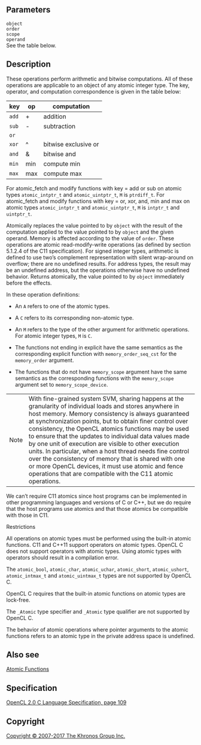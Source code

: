 
## Parameters

`object`  
`order`  
`scope`  
`operand`  
See the table below.

## Description

These operations perform arithmetic and bitwise computations. All of
these operations are applicable to an object of any atomic integer type.
The key, operator, and computation correspondence is given in the table
below:

| key                  | op                   | computation           |
| --- | --- | --- |
|  `add`                |  \+                   |  addition              |
|  `sub`                |  \-                   |  subtraction           |
|  `or`                 |||
|  `xor`                |  ^                    |  bitwise exclusive or  |
|  `and`                |  &                    |  bitwise and           |
|  `min`                |  min                  |  compute min           |
|  `max`                |  max                  |  compute max           |

For atomic\_fetch and modify functions with key = add or sub on atomic
types `atomic_intptr_t` and `atomic_uintptr_t`, `M` is `ptrdiff_t`. For
atomic\_fetch and modify functions with key = or, xor, and, min and max
on atomic types `atomic_intptr_t` and `atomic_uintptr_t`, `M` is
`intptr_t` and `uintptr_t`.

Atomically replaces the value pointed to by `object` with the result of
the computation applied to the value pointed to by `object` and the
given operand. Memory is affected according to the value of `order`.
These operations are atomic read-modify-write operations (as defined by
section 5.1.2.4 of the C11 specification). For signed integer types,
arithmetic is defined to use two’s complement representation with silent
wrap-around on overflow; there are no undefined results. For address
types, the result may be an undefined address, but the operations
otherwise have no undefined behavior. Returns atomically, the value
pointed to by `object` immediately before the effects.

In these operation definitions:

-   An `A` refers to one of the atomic types.

-   A `C` refers to its corresponding non-atomic type.

-   An `M` refers to the type of the other argument for arithmetic
    operations. For atomic integer types, `M` is `C`.

-   The functions not ending in explicit have the same semantics as the
    corresponding explicit function with `memory_order_seq_cst` for the
    `memory_order` argument.

-   The functions that do not have `memory_scope` argument have the same
    semantics as the corresponding functions with the `memory_scope`
    argument set to `memory_scope_device`.

|   |   |
---|---|
|  Note                              |  With fine-grained system SVM,       sharing happens at the              granularity of individual loads     and stores anywhere in host         memory. Memory consistency is       always guaranteed at                synchronization points, but to      obtain finer control over           consistency, the OpenCL atomics     functions may be used to ensure     that the updates to individual      data values made by one unit of     execution are visible to other      execution units. In particular,     when a host thread needs fine       control over the consistency of     memory that is shared with one or   more OpenCL devices, it must use    atomic and fence operations that    are compatible with the C11         atomic operations.                |

We can’t require C11 atomics since host programs can be implemented in
other programming languages and versions of C or C++, but we do require
that the host programs use atomics and that those atomics be compatible
with those in C11.

Restrictions

All operations on atomic types must be performed using the built-in
atomic functions. C11 and C++11 support operators on atomic types.
OpenCL C does not support operators with atomic types. Using atomic
types with operators should result in a compilation error.

The `atomic_bool`, `atomic_char`, `atomic_uchar`, `atomic_short`,
`atomic_ushort`, `atomic_intmax_t` and `atomic_uintmax_t` types are not
supported by OpenCL C.

OpenCL C requires that the built-in atomic functions on atomic types are
lock-free.

The `_Atomic` type specifier and `_Atomic` type qualifier are not
supported by OpenCL C.

The behavior of atomic operations where pointer arguments to the atomic
functions refers to an atomic type in the private address space is
undefined.

## Also see

[Atomic Functions](atomicFunctions.html)

## Specification

[OpenCL 2.0 C Language Specification, page
109](https://www.khronos.org/registry/cl/specs/opencl-2.0-openclc.pdf#page=109)

## Copyright

[Copyright © 2007-2017 The Khronos Group Inc.](copyright.html)
